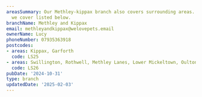 ```yaml
---
areasSummary: Our Methley-kippax branch also covers surrounding areas. See the locations
  we cover listed below.
branchName: Methley and Kippax
email: methleyandkippax@welovepets.email
ownerName: Lucy
phoneNumber: 07935363918
postcodes:
- areas: Kippax, Garforth
  code: LS25
- areas: Swillington, Rothwell, Methley Lanes, Lower Mickeltown, Oulton, Methley
  code: LS26
pubDate: '2024-10-31'
type: branch
updatedDate: '2025-02-03'
---
```




